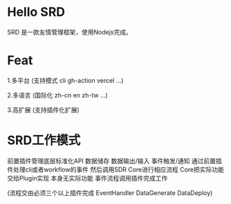 # Hello SRD

SRD 是一款友情管理框架，使用Nodejs完成。
# Feat

1.多平台 (支持模式 cli gh-action vercel ...)

2.多语言 (国际化 zh-cn en zh-tw ...)

3.高扩展 (支持插件化扩展)
# SRD工作模式
前置插件管理底层标准化API 数据储存 数据输出/输入 事件触发/通知
通过前置插件处理cli或者workflow的事件 然后调用SDR Core进行相应流程
Core把实际功能交给Plugin实现 本身无实际功能 事件流程调用插件完成工作

(流程交由必须三个以上插件完成 EventHandler DataGenerate DataDeploy)
